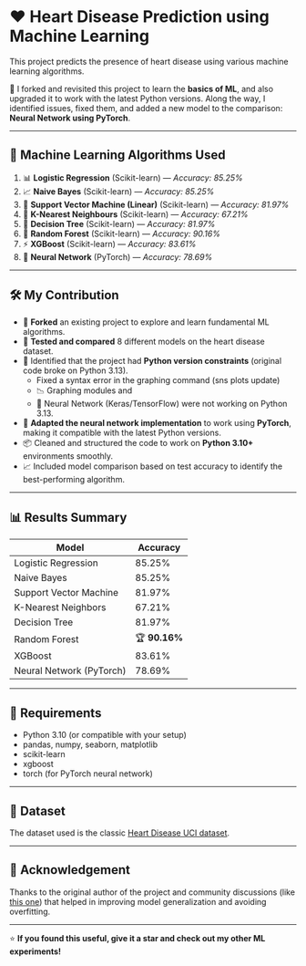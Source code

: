 # ❤️ Heart Disease Prediction using Machine Learning

This project predicts the presence of heart disease using various machine learning algorithms.

🧠 I forked and revisited this project to learn the **basics of ML**, and also upgraded it to work with the latest Python versions. Along the way, I identified issues, fixed them, and added a new model to the comparison: **Neural Network using PyTorch**.

---

## 🚀 Machine Learning Algorithms Used

1. 📊 **Logistic Regression** (Scikit-learn) — *Accuracy: 85.25%*
2. 📈 **Naive Bayes** (Scikit-learn) — *Accuracy: 85.25%*
3. 🧮 **Support Vector Machine (Linear)** (Scikit-learn) — *Accuracy: 81.97%*
4. 🧊 **K-Nearest Neighbours** (Scikit-learn) — *Accuracy: 67.21%*
5. 🌳 **Decision Tree** (Scikit-learn) — *Accuracy: 81.97%*
6. 🌲 **Random Forest** (Scikit-learn) — *Accuracy: 90.16%*
7. ⚡ **XGBoost** (Scikit-learn) — *Accuracy: 83.61%*
8. 🤖 **Neural Network** (PyTorch) — *Accuracy: 78.69%*

---

## 🛠️ My Contribution

- 🔁 **Forked** an existing project to explore and learn fundamental ML algorithms.
- 🧪 **Tested and compared** 8 different models on the heart disease dataset.
- 🧰 Identified that the project had **Python version constraints** (original code broke on Python 3.13).
  - Fixed a syntax error in the graphing command (sns plots update)
  - 📉 Graphing modules and
  - 🧠 Neural Network (Keras/TensorFlow) were not working on Python 3.13.
- 🔧 **Adapted the neural network implementation** to work using **PyTorch**, making it compatible with the latest Python versions.
- 📦 Cleaned and structured the code to work on **Python 3.10+** environments smoothly.
- 📈 Included model comparison based on test accuracy to identify the best-performing algorithm.

---

## 📊 Results Summary

| Model                  | Accuracy   |
|------------------------|------------|
| Logistic Regression    | 85.25%     |
| Naive Bayes            | 85.25%     |
| Support Vector Machine | 81.97%     |
| K-Nearest Neighbors    | 67.21%     |
| Decision Tree          | 81.97%     |
| Random Forest          | 🏆 **90.16%** |
| XGBoost                | 83.61%     |
| Neural Network (PyTorch) | 78.69%   |

---

## 📌 Requirements

- Python 3.10 (or compatible with your setup)
- pandas, numpy, seaborn, matplotlib
- scikit-learn
- xgboost
- torch (for PyTorch neural network)

---

## 📁 Dataset

The dataset used is the classic [Heart Disease UCI dataset](https://www.kaggle.com/ronitf/heart-disease-uci).

---

## 🙌 Acknowledgement

Thanks to the original author of the project and community discussions (like [this one](https://stats.stackexchange.com/a/136542)) that helped in improving model generalization and avoiding overfitting.

---

⭐ **If you found this useful, give it a star and check out my other ML experiments!**
